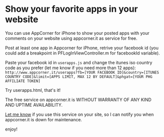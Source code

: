 Show your favorite apps in your website
============

You can use AppCorner for iPhone to show your posted apps with your comments on your website using appcorner.it as service for free.

Post at least one app in Appcorner for iPhone, retrive your facebook id (you could add a breakpoint in  PFLogInViewController.m for facebookId variable).

Paste your facebook id in `userapps.js` and change the itunes iso country code as you prefer (let me know if you need more than 12 apps):
`http://www.appcorner.it/userapps?fb=[YOUR FACEBOOK ID]&country=[ITUNES COUNTRY CODE]&limit=[APPS LIMIT, MAX 12 BY DEFAULT]&phgat=[YOUR PHG AFFILIATE TOKEN]`

Try userapps.html, that's it!

The free service on appcorner.it is WITHOUT WARRANTY OF ANY KIND AND UPTIME AVAILABILITY.

[Let me know](http://www.appcorner.it/contact.html) if you use this service on your site, so I can notify you when appcorner.it is down for maintenance.

enjoy!
